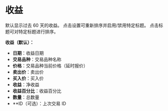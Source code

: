 # **收益**

默认显示过去 60 天的收益。
点击设置可重新排序并启用/禁用特定标题。
点击标题可对特定标题进行排序。

**收益（默认）：**
- **日期**：收益日期
- **交易品种**：交易品种名称
- **价格**：交易品种当前价格（延时报价）
- **卖出价**：卖出价
- **买入价**：买入价
- **收益**：净收益
- **收益百分比**：收益百分比
- **数量**：总数量
- **ID（可选）：上次交易 ID
